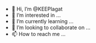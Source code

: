 - 👋 Hi, I’m @KEEPlagat
- 👀 I’m interested in ...
- 🌱 I’m currently learning ...
- 💞️ I’m looking to collaborate on ...
- 📫 How to reach me ...

<!---
KEEPlagat/KEEPlagat is a ✨ special ✨ repository because its `README.md` (this file) appears on your GitHub profile.
You can click the Preview link to take a look at your changes.
--->
